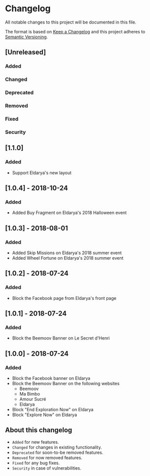 # Changelog

All notable changes to this project will be documented in this file.

The format is based on [Keep a Changelog](http://keepachangelog.com/) and this project adheres to [Semantic Versioning](http://semver.org/).

## [Unreleased]

### Added

### Changed

### Deprecated

### Removed

### Fixed

### Security

## [1.1.0]

### Added

- Support Eldarya's new layout

## [1.0.4] - 2018-10-24

### Added

- Added Buy Fragment on Eldarya's 2018 Halloween event

## [1.0.3] - 2018-08-01

### Added

- Added Skip Missions on Eldarya's 2018 summer event
- Added Wheel Fortune on Eldarya's 2018 summer event

## [1.0.2] - 2018-07-24

### Added

- Block the Facebook page from Eldarya's front page

## [1.0.1] - 2018-07-24

### Added

- Block the Beemoov Banner on Le Secret d'Henri

## [1.0.0] - 2018-07-24

### Added

- Block the Facebook banner on Eldarya
- Block the Beemoov Banner on the following websites
  - Beemoov
  - Ma Bimbo
  - Amour Sucré
  - Eldarya
- Block "End Exploration Now" on Eldarya
- Block "Explore Now" on Eldarya

## About this changelog

- `Added` for new features.
- `Changed` for changes in existing functionality.
- `Deprecated` for soon-to-be removed features.
- `Removed` for now removed features.
- `Fixed` for any bug fixes.
- `Security` in case of vulnerabilities.
